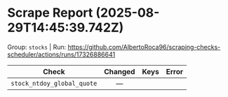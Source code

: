 # Scrape Report (2025-08-29T14:45:39.742Z)

Group: `stocks`  |  Run: https://github.com/AlbertoRoca96/scraping-checks-scheduler/actions/runs/17326886641

| Check | Changed | Keys | Error |
|---|:---:|:--|:--|
| `stock_ntdoy_global_quote` | — |  |  |
